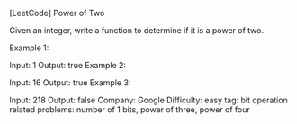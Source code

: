 [LeetCode] Power of Two
 

Given an integer, write a function to determine if it is a power of two.

Example 1:

Input: 1
Output: true
Example 2:

Input: 16
Output: true
Example 3:

Input: 218
Output: false
Company: Google
Difficulty: easy
tag: bit operation 
related problems:
number of 1 bits, power of three, power of four
